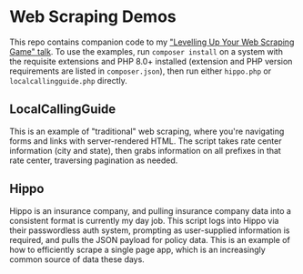 Web Scraping Demos
==================

This repo contains companion code to my ["Levelling Up Your Web Scraping Game" talk](https://ian.im/scrapeuk22).
To use the examples, run `composer install` on a system with the requisite extensions and PHP 8.0+ installed (extension
and PHP version requirements are listed in `composer.json`), then run either `hippo.php` or `localcallingguide.php`
directly.

LocalCallingGuide
-----------------

This is an example of "traditional" web scraping, where you're navigating forms and links with server-rendered HTML.
The script takes rate center information (city and state), then grabs information on all prefixes in that rate center,
traversing pagination as needed.

Hippo
-----

Hippo is an insurance company, and pulling insurance company data into a consistent format is currently my day job.
This script logs into Hippo via their passwordless auth system, prompting as user-supplied information is required,
and pulls the JSON payload for policy data. This is an example of how to efficiently scrape a single page app,
which is an increasingly common source of data these days.
